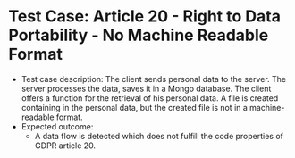# Test Case: Article 20 - Right to Data Portability - No Machine Readable Format
- Test case description: The client sends personal data to the server. The server processes the data, saves it in a Mongo database. The client offers a function for the retrieval of his personal data. A file is created containing in the personal data, but the created file is not in a machine-readable format.
- Expected outcome:
    - A data flow is detected which does not fulfill the code properties of GDPR article 20.